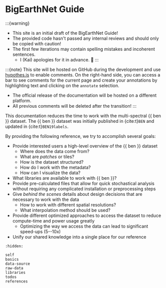 # BigEarthNet Guide

:::{warning}
- This site is an initial draft of the BigEarthNet Guide!
- The provided code hasn't passed any internal reviews and should only be copied with caution!
- The first few iterations may contain spelling mistakes and incoherent sentences.
  -  I (Kai) apologies for it in advance. 🙂
:::


:::{note}
This site will be hosted on GitHub during the development and use [hypothes.is](https://web.hypothes.is/) to enable comments.
On the right-hand side, you can access a bar to see comments for the current page and create your annotations by highlighting text and clicking on the `annotate` selection.

- The official release of the documentation will be hosted on a different platform.
- All previous comments will be deleted after the transition!
:::


This documentation reduces the time to work with the multi-spectral {{ ben }} dataset.
The {{ ben }} dataset was initially published in {cite:t}`BEN` and
updated in {cite:t}`BEN19labels`.

By providing the following reference, we try to accomplish several goals:

- Provide interested users a high-level overview of the {{ ben }} dataset
  - Where does the data come from?
  - What are _patches_ or tiles?
  - How is the dataset structured?
  - How do I work with the metadata?
  - How can I visualize the data?
- What libraries are available to work with {{ ben }}?
- Provide pre-calculated files that allow for quick stochastical analysis without requiring any complicated installation or preprocessing steps
- Give _behind the scenes_ details about design decisions that are necessary to work with the data
    - How to work with different spatial resolutions?
    - What interpolation method should be used?
- Provide different optimized approaches to access the dataset to reduce compute-time and power usage greatly
    - Optimizing the way we access the data can lead to significant speed-ups (5--10x)
- Unify our shared knowledge into a single place for our reference

```{toctree}
:hidden:

self
basics
data-source
raw-data
libraries
todos
references

```
